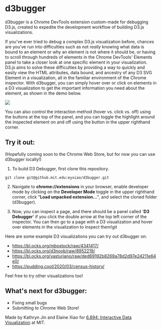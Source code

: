 # d3bugger

d3bugger is a Chrome DevTools extension custom-made for debugging D3.js, created to expedite the development workflow of building D3.js visualizations. 

If you've ever tried to debug a complex D3.js visualization before, chances are you've run into difficulties such as not _really_ knowing what data is bound to an element or why an element is not where it should be, or having to scroll through hundreds of elements in the Chrome DevTools' Elements panel to take a closer look at one specific element in your visualization. D3.js aims to solve these difficulties by providing a way to quickly and easily view the HTML attributes, data bound, and ancestry of any D3 SVG Element in a visualization, all in the familiar environment of the Chrome inspector. With d3bugger, you can simply hover over or click on elements in a D3 visualization to get the important information you need about the element, as shown in the demo below.

![](img/demo.gif)

You can also control the interaction method (hover vs. click vs. off) using the buttons at the top of the panel, and you can toggle the highlight around the inspected element on and off using the button in the upper righthand corner.

## Try it out:

(Hopefully coming soon to the Chrome Web Store, but for now you can use d3bugger locally!)

1. To build D3 Debugger, first clone this repository.

```
git clone git@github.mit.edu:eyxiao/d3bugger.git
```

2. Navigate to **chrome://extensions** in your browser, enable developer mode by clicking on the **Developer Mode** toggle in the upper righthand corner, click "**Load unpacked extension...**", and select the cloned folder (d3bugger).

3. Now, you can inspect a page, and there should be a panel called '**D3 Debugger**' if you click the double arrow at the top left corner of the inspector. You can then go to a page with a D3 visualization and hover over elements in the visualization to inspect them!git 

Here are some example D3 visualizations you can try out d3bugger on:
- https://bl.ocks.org/mbostock/raw/4341417/
- https://bl.ocks.org/d3noob/raw/8952219/
- https://bl.ocks.org/vasturiano/raw/ded69192b8269a78d2d97e24211e64e0/
- https://pudding.cool/2020/03/census-history/

Feel free to try other visualizations too!

## What's next for d3bugger:
- Fixing small bugs
- Submitting to Chrome Web Store!


Made by Kathryn Jin and Elaine Xiao for [6.894: Interactive Data Visualization](http://vis.csail.mit.edu/classes/6.894/) at MIT.